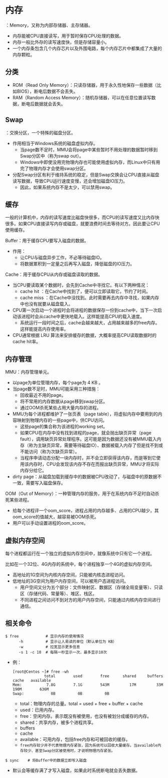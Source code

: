 # 内存

：Memory，又称为内部存储器、主存储器。
- 内存能被CPU直接读写，用于暂时保存CPU处理的数据。
- 内存一般比外存的读写速度快，但是存储容量小。
- 一个内存条包含几个内存芯片以及外围电路，每个内存芯片中都集成了大量的内存颗粒。

## 分类

- ROM（Read Only Memory）：只读存储器，用于永久性地保存一些数据（比如BIOS），断电后数据不会丢失。
- RAM（Random Access Memory）：随机存储器，可以在任意位置读写数据，断电后数据就会丢失。

## Swap

：交换分区，一个特殊的磁盘分区。
- 作用相当于Windows系统的磁盘虚拟内存。
  - 当page数不足时，MMU会将page中某些暂时不用处理的数据暂时移到Swap分区中（称为swap out）。
  - Windows中即使没用完物理内存也可能使用虚拟内存，而Linux中只有用完了物理内存才会使用swap分区。
- 分配Swap分区有利于维持系统的稳定，但是Swap交换会让CPU直接从磁盘读写数据，导致CPU运行速度变慢，还会增加磁盘IO压力。
  - 因此，如果系统内存不是太少，可以禁用swap。

## 缓存

一般的计算机中，内存的读写速度比磁盘快很多，而CPU的读写速度又比内存快很多。如果CPU直接读写内存或磁盘，就要浪费时间去等待对方。因此要让CPU使用缓存。

Buffer：用于缓存CPU要写入磁盘的数据。
- 作用：
  - 让CPU与磁盘异步工作，不必等待磁盘IO。
  - 将数据累积到一定量之后再写入磁盘，降低磁盘的IO压力。

Cache：用于缓存CPU从内存或磁盘读取的数据。
- 当CPU要读取某个数据时，会先到Cache中寻找它。有以下两种情况：
  - cache hit ：在Cache中找到了，便可以立即读取它，节约了时间。
  - cache miss ：在Cache中没找到。此时需要再去内存中寻找，如果内存中也没有就要从磁盘载入。
- CPU第一次启动一个进程时会将进程的数据保存一份到cache中，当下一次启动该进程时会从cache中更快地载入。这样能提高CPU的载入速度。
  - 系统运行一段时间之后，cache会越来越大，占用越来越多的free内存。这样能提高内存使用率。
- CPU通常根据 LRU 算法来安排缓存的数据，大概率提高CPU读取数据时的cache hit率。

## 内存管理

MMU：内存管理单元。
- 以page为单位管理内存，每个page为 4 KB 。
- 当page数不足时，MMU可能采用三种措施：
  - 回收最近不用的page。
  - 将不常用的内存数据从page移到swap分区。
  - 通过OOM杀死某些占用大量内存的进程。
- MMU为每个进程都维护了一张页表（page table），将虚拟内存中要用到的内容映射到物理内存的一些page中，供CPU访问。
  - 这些page的集合称为该进程的working set。
  - 如果CPU在内存中没有找到进程的page，就会抛出缺页异常（page fault），调用缺页异常处理程序。这可能是因为数据还没有被MMU载入内存（称为主缺页异常，需要等待磁盘IO）、数据被载入内存了但是找不到或不能访问（称为次缺页异常）。
  - 当程序申请动态分配一块内存时，并不会立即获得该内存，而是等到它使用该内存时，CPU会发现该内存不存在而报出缺页异常，MMU才将实际内存分给它。
- dirty page：从磁盘加载到缓存中的数据被CPU改动了，与磁盘中的原数据不一致，需要写入磁盘保存。

OOM（Out of Memory）：一种管理内存的服务，用于在系统内存不足时自动杀死某些进程。
- 给每个进程评一个oom_score，进程占用的内存越多、占用的CPU越少，其oom_score的值越大，越容易被OOM杀死。
- 用户可以手动设置进程的oom_score。

## 虚拟内存空间

每个进程都运行在一个独立的虚拟内存空间中，就像系统中只有它一个进程。

比如在一个32位、4G内存的系统中，每个进程独享一个4G的虚拟内存空间。
- 高地址的1G空间为内核内存空间，只能被内核态进程访问。
- 低地址的3G空间为用户内存空间，可以被用户态进程访问。
  - 用户空间又分为五个部分：文件映射区、数据区（存储全局变量等）、只读区（存储代码、常量等）、堆区、栈区。
  - 不同进程之间访问不到对方的用户内存空间，只能通过内核内存空间进行通信。

## 相关命令

```shell
$ free            # 显示内存的使用情况
      -h          # 显示让人易读的单位（默认单位为 KB）
      -w          # 拉宽显示更多信息
      -s 1 -c 10  # 每隔一秒显示一次，最多显示10次
```
- 例：
    ```
    [root@Centos ~]# free -wh
                  total        used        free      shared     buffers       cache   available
    Mem:           7.8G        7.1G        543M         17M         33M        190M        636M
    Swap:            0B          0B          0B
    ```
    - total：物理内存的总量。total = used + free + buffer + cache
    - used：已用内存。
    - free：空闲内存。表示既没有被使用，也没有被划分成缓存的内存。
    - shared：共享内存，被多个进程共享。
    - buffers
    - cache
    - available：可用内存，包括free内存和可被回收的缓存。
    - `free内存较少并不代表物理内存紧张，因为系统可以回收大量缓存。当available内存较少、甚至Swap分区被使用时，才说明物理内存紧张。`

```shell
$ sync    # 将Buffer中的数据立即写入磁盘
```
- 默认会等缓存满了才写入磁盘，如果此时系统断电就会丢失数据。

